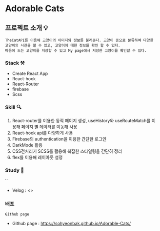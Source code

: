 # Adorable Cats

## 프로젝트 소개 💡

```
TheCatAPI를 이용해 고양이의 이미지와 정보를 불러준다. 고양이 종으로 분류하여 다양한 고양이의 사진을 볼 수 있고, 고양이에 대한 정보를 확인 할 수 있다.
마음에 드는 고양이를 저장할 수 있고 My page에서 저장한 고양이를 확인할 수 있다.
```

### Stack ⚒

- Create React App
- React-hook
- React-Router
- firebase
- Scss

### Skill 🔍

1. React-router를 이용한 동적 페이지 생성, useHistory와 useRouteMatch를 이용해 페이지 별 데이터를 이동해 사용
2. React-hook api를 다양하게 사용
3. Firebase의 authentication을 이용한 간단한 로그인
4. DarkMode 활용
5. CSS전처리기 SCSS를 활용해 복잡한 스타일링을 간단히 정리
6. flex를 이용해 레이아웃 설정

### Study 📌

``

- Velog : <>

### 배포

`Github page`

- Github page : <https://sohyeonbak.github.io/Adorable-Cats/>
